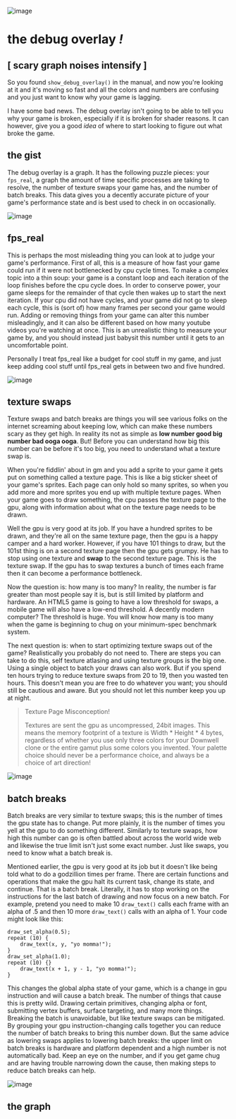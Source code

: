 ![image](/topics/debugoverlay/img/header.png)

# the debug overlay _!_

## [ scary graph noises intensify ]

So you found `show_debug_overlay()` in the manual, and now you're looking at it and it's moving so fast and all the colors and numbers are confusing and you just want to know why your game is lagging.

I have some bad news. The debug overlay isn't going to be able to tell you why your game is broken, especially if it is broken for shader reasons. It can however, give you a good _idea_ of where to start looking to figure out what broke the game.

## the gist

The debug overlay is a graph. It has the following puzzle pieces: your `fps_real`, a graph the amount of time specific processes are taking to resolve, the number of texture swaps your game has, and the number of batch breaks. This data gives you a decently accurate picture of your game's performance state and is best used to check in on occasionally.

![image](/topics/debugoverlay/img/fpsreal.png)

## fps_real

This is perhaps the most misleading thing you can look at to judge your game's performance. First of all, this is a measure of how fast your game could run if it were not bottlenecked by cpu cycle times. To make a complex topic into a thin soup: your game is a constant loop and each iteration of the loop finishes before the cpu cycle does. In order to conserve power, your game sleeps for the remainder of that cycle then wakes up to start the next iteration. If your cpu did not have cycles, and your game did not go to sleep each cycle, this is (sort of) how many frames per second your game would run. Adding or removing things from your game can alter this number misleadingly, and it can also be different based on how many youtube videos you're watching at once. This is an unrealistic thing to measure your game by, and you should instead just babysit this number until it gets to an uncomfortable point.

Personally I treat fps_real like a budget for cool stuff in my game, and just keep adding cool stuff until fps_real gets in between two and five hundred.

![image](/topics/debugoverlay/img/swap.png)

## texture swaps

Texture swaps and batch breaks are things you will see various folks on the internet screaming about keeping low, which can make these numbers scary as they get high. In reality its not as simple as **low number good big number bad ooga ooga**. But! Before you can understand how big this number can be before it's too big, you need to understand what a texture swap is.

When you're fiddlin' about in gm and you add a sprite to your game it gets put on something called a texture page. This is like a big sticker sheet of your game's sprites. Each page can only hold so many sprites, so when you add more and more sprites you end up with multiple texture pages. When your game goes to draw something, the cpu passes the texture page to the gpu, along with information about what on the texture page needs to be drawn.

Well the gpu is very good at its job. If you have a hundred sprites to be drawn, and they're all on the same texture page, then the gpu is a happy camper and a hard worker. However, if you have 101 things to draw, but the 101st thing is on a second texture page then the gpu gets grumpy. He has to stop using one texture and **swap** to the second texture page. This is the texture swap. If the gpu has to swap textures a bunch of times each frame then it can become a performance bottleneck.

Now the question is: how many is too many? In reality, the number is far greater than most people say it is, but is still limited by platform and hardware. An HTML5 game is going to have a low threshold for swaps, a mobile game will also have a low-end threshold. A decently modern computer? The threshold is huge. You will know how many is too many when the game is beginning to chug on your minimum-spec benchmark system.

The next question is: when to start optimizing texture swaps out of the game? Realistically you probably do not need to. There are steps you can take to do this, self texture atlasing and using texture groups is the big one. Using a single object to batch your draws can also work. But if you spend ten hours trying to reduce texture swaps from 20 to 19, then you wasted ten hours. This doesn't mean you are free to do whatever you want; you should still be cautious and aware. But you should not let this number keep you up at night.

> Texture Page Misconception!
>
> Textures are sent the gpu as uncompressed, 24bit images. This means the memory footprint of a texture is Width * Height * 4 bytes, regardless of whether you use only three colors for your Downwell clone or the entire gamut plus some colors you invented. Your palette choice should never be a performance choice, and always be a choice of art direction!



![image](/topics/debugoverlay/img/break.png)

## batch breaks

Batch breaks are very similar to texture swaps; this is the number of times the gpu state has to change. Put more plainly, it is the number of times you yell at the gpu to do something different. Similarly to texture swaps, how high this number can go is often battled about across the world wide web and likewise the true limit isn't just some exact number. Just like swaps, you need to know what a batch break is.

Mentioned earlier, the gpu is very good at its job but it doesn't like being told what to do a godzillion times per frame. There are certain functions and operations that make the gpu halt its current task, change its state, and continue. That is a batch break. Literally, it has to stop working on the instructions for the last batch of drawing and now focus on a new batch. For example, pretend you need to make 10 `draw_text()` calls each frame with an alpha of .5 and then 10 more `draw_text()` calls with an alpha of 1. Your code might look like this:
```gml
draw_set_alpha(0.5);
repeat (10) {
    draw_text(x, y, "yo momma!");
}
draw_set_alpha(1.0);
repeat (10) {}
	draw_text(x + 1, y - 1, "yo momma!");
}
```

This changes the global alpha state of your game, which is a change in gpu instruction and will cause a batch break. The number of things that cause this is pretty wild. Drawing certain primitives, changing alpha or font, submitting vertex buffers, surface targeting, and many more things. Breaking the batch is unavoidable, but like texture swaps can be mitigated. By grouping your gpu instruction-changing calls together you can reduce the number of batch breaks to bring this number down. But the same advice as lowering swaps applies to lowering batch breaks: the upper limit on batch breaks is hardware and platform dependent and a high number is not automatically bad. Keep an eye on the number, and if you get game chug and are having trouble narrowing down the cause, then making steps to reduce batch breaks can help.

![image](/topics/debugoverlay/img/graph.png)

## the graph

